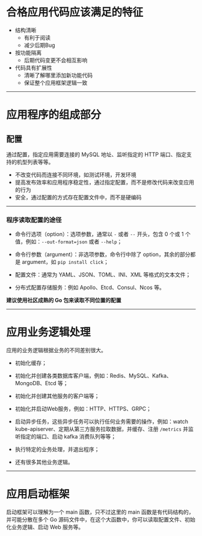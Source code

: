 # 合格应用代码应该满足的特征

- 结构清晰
	- 有利于阅读
	- 减少后期Bug
- 按功能隔离
	- 后期代码变更不会相互影响
- 代码具有扩展性
	- 清晰了解哪里添加新功能代码
	- 保证整个应用框架逻辑一致
---
# 应用程序的组成部分

## 配置
通过配置，指定应用需要连接的 MySQL 地址、监听指定的 HTTP 端口、指定支持的机型列表等等。

- 不改变代码而连接不同环境，如测试环境，开发环境
- 提高发布效率和应用程序稳定性，通过指定配置，而不是修改代码来改变应用的行为
- 安全，通过配置的方式存在配置文件中，而不是硬编码

---
### 程序读取配置的途径
- 命令行选项（option）：选项参数，通常以 `-` 或者 `--` 开头，包含 0 个或 1 个值，例如：`--out-format=json` 或者 `--help`；
    
- 命令行参数（argument）：非选项参数，命令行中除了 option，其余的部分都是 argument，如 `pip install click`；
    
- 配置文件：通常为 YAML、JSON、TOML、INI、XML 等格式的文本文件；
    
- 分布式配置存储服务：例如 Apollo、Etcd、Consul、Ncos 等。

**建议使用社区成熟的 Go 包来读取不同位置的配置**

---
#  应用业务逻辑处理
应用的业务逻辑根据业务的不同差别很大。

- 初始化缓存；
    
- 初始化并创建各类数据库客户端，例如：Redis、MySQL、Kafka、MongoDB、Etcd 等；
    
- 初始化并创建其他服务的客户端等；
    
- 初始化并启动Web服务，例如：HTTP、HTTPS、GRPC；
    
- 启动异步任务，这些异步任务可以执行任何业务需要的操作，例如：watch kube-apiserver、定期从第三方服务拉取数据，并缓存、注册 `/metrics` 并监听指定的端口、启动 kafka 消费队列等等；
    
- 执行特定的业务处理，并退出程序；
    
- 还有很多其他业务逻辑。

---
# 应用启动框架

启动框架可以理解为一个 main 函数，只不过这里的 main 函数是有代码结构的，并可能分散在多个 Go 源码文件中，在这个大函数中，你可以读取配置文件、初始化业务逻辑、启动 Web 服务等。